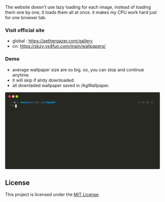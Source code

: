 The website doesn't use lazy loading for each image, instead of loading them one by one, it loads them all at once. it makes my CPU work hard just for one browser tab.

### Visit official site

- global : https://aethergazer.com/gallery
- cn: https://skzy.ys4fun.com/main/wallpapers/

### Demo

- average wallpaper size are so big. so, you can stop and continue anytime.
- it will skip if alrdy downloaded.
- all downladed wallpaper saved in <currentdir>/AgWallpaper<server>.

![demo](assets/demo.svg)

## License

This project is licensed under the [MIT License](LICENSE).
